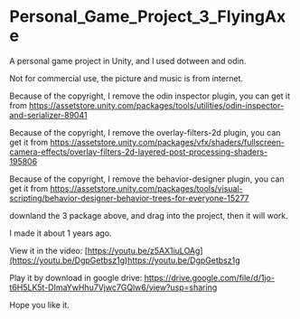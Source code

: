 # Personal_Game_Project_3_FlyingAxe
A personal game project in Unity, and I used dotween and odin.

Not for commercial use, the picture and music is from internet.

Because of the copyright, I remove the odin inspector plugin, you can get it from https://assetstore.unity.com/packages/tools/utilities/odin-inspector-and-serializer-89041

Because of the copyright, I remove the overlay-filters-2d plugin, you can get it from https://assetstore.unity.com/packages/vfx/shaders/fullscreen-camera-effects/overlay-filters-2d-layered-post-processing-shaders-195806

Because of the copyright, I remove the behavior-designer plugin, you can get it from https://assetstore.unity.com/packages/tools/visual-scripting/behavior-designer-behavior-trees-for-everyone-15277

downland the 3 package above, and drag into the project, then it will work.

I made it about 1 years ago.

View it in the video: [https://youtu.be/z5AX1iuLOAg](https://youtu.be/DgpGetbsz1g)https://youtu.be/DgpGetbsz1g

Play it by download in google drive: https://drive.google.com/file/d/1jo-t6H5LK5t-DImaYwHhu7Vjwc7GQlw6/view?usp=sharing

Hope you like it.
